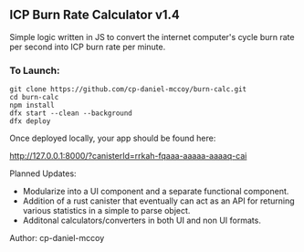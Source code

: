 ## ICP Burn Rate Calculator v1.4

Simple logic written in JS to convert the internet computer's cycle burn rate per second into ICP burn rate per minute.

### To Launch:

```
git clone https://github.com/cp-daniel-mccoy/burn-calc.git
cd burn-calc
npm install
dfx start --clean --background
dfx deploy
```

Once deployed locally, your app should be found here:

http://127.0.0.1:8000/?canisterId=rrkah-fqaaa-aaaaa-aaaaq-cai
<br>

Planned Updates:

* Modularize into a UI component and a separate functional component.
* Addition of a rust canister that eventually can act as an API for returning various statistics in a simple to parse object.
* Additonal calculators/converters in both UI and non UI formats.

Author: cp-daniel-mccoy